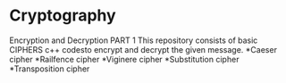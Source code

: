 # Cryptography
Encryption and Decryption PART 1
This repository consists of basic CIPHERS c++ codesto encrypt and decrypt the given message.
*Caeser cipher
*Railfence cipher
*Viginere cipher
*Substitution cipher
*Transposition cipher
